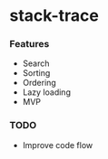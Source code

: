 # stack-trace

### Features
- Search
- Sorting
- Ordering
- Lazy loading
- MVP


### TODO
- Improve code flow